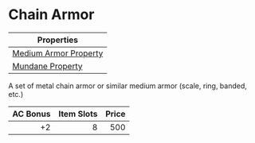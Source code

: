# Chain Armor

| Properties                                                                  |
| --------------------------------------------------------------------------- |
| [Medium Armor Property](../../Armor%20Properties/Medium%20Armor%20Property.md) |
| [Mundane Property](../../Material%20Properties/Mundane%20Property.md)    |

A set of metal chain armor or similar medium armor (scale, ring, banded, etc.)

| AC Bonus | Item Slots | Price |
| -------: | ---------: | ----: |
|       +2 |          8 |   500 |
